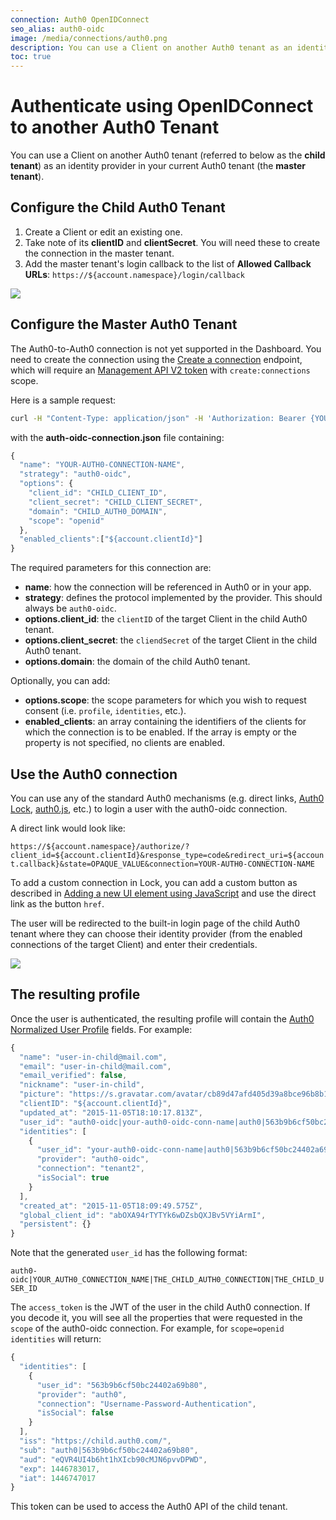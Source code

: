 ```yaml
---
connection: Auth0 OpenIDConnect
seo_alias: auth0-oidc
image: /media/connections/auth0.png
description: You can use a Client on another Auth0 tenant as an identity provider in your current Auth0 tenant.
toc: true
---
```


# Authenticate using OpenIDConnect to another Auth0 Tenant

You can use a Client on another Auth0 tenant (referred to below as the **child tenant**) as an identity provider in your current Auth0 tenant (the **master tenant**).

## Configure the Child Auth0 Tenant

1. Create a Client or edit an existing one.
2. Take note of its **clientID** and **clientSecret**. You will need these to create the connection in the master tenant.
3. Add the master tenant's login callback to the list of **Allowed Callback URLs**: `https://${account.namespace}/login/callback`

![](/media/articles/connections/social/auth0-oidc/child-app.png)

## Configure the Master Auth0 Tenant

The Auth0-to-Auth0 connection is not yet supported in the Dashboard. You need to create the connection using the [Create a connection](/api/v2#!/Connections/post_connections) endpoint, which will require an [Management API V2 token](/api/management/v2/tokens) with `create:connections` scope.

Here is a sample request:

```sh
curl -H "Content-Type: application/json" -H 'Authorization: Bearer {YOUR_API_V2_TOKEN}' -d @auth0-oidc-connection.json https://${account.namespace}/api/v2/connections
```

with the **auth-oidc-connection.json** file containing:

```js
{
  "name": "YOUR-AUTH0-CONNECTION-NAME",
  "strategy": "auth0-oidc",
  "options": {
    "client_id": "CHILD_CLIENT_ID",
    "client_secret": "CHILD_CLIENT_SECRET",
    "domain": "CHILD_AUTH0_DOMAIN",
    "scope": "openid"
  },
  "enabled_clients":["${account.clientId}"]
}
```

The required parameters for this connection are:

* **name**: how the connection will be referenced in Auth0 or in your app.
* **strategy**: defines the protocol implemented by the provider. This should always be `auth0-oidc`.
* **options.client_id**: the `clientID` of the target Client in the child Auth0 tenant.
* **options.client_secret**: the `cliendSecret` of the target Client in the child Auth0 tenant.
* **options.domain**: the domain of the child Auth0 tenant.

Optionally, you can add:

* **options.scope**: the scope parameters for which you wish to request consent (i.e. `profile`, `identities`, etc.).
* **enabled_clients**: an array containing the identifiers of the clients for which the connection is to be enabled. If the array is empty or the property is not specified, no clients are enabled.

## Use the Auth0 connection

You can use any of the standard Auth0 mechanisms (e.g. direct links, [Auth0 Lock](/libraries/lock), [auth0.js](/auth0js), etc.) to login a user with the auth0-oidc connection.

A direct link would look like:

`https://${account.namespace}/authorize/?client_id=${account.clientId}&response_type=code&redirect_uri=${account.callback}&state=OPAQUE_VALUE&connection=YOUR-AUTH0-CONNECTION-NAME`

To add a custom connection in Lock, you can add a custom button as described in [Adding a new UI element using JavaScript](/libraries/lock/v9/ui-customization#adding-a-new-ui-element-using-javascript) and use the direct link as the button `href`.

The user will be redirected to the built-in login page of the child Auth0 tenant where they can choose their identity provider (from the enabled connections of the target Client) and enter their credentials.

![](/media/articles/connections/social/auth0-oidc/login-page.png)

## The resulting profile

Once the user is authenticated, the resulting profile will contain the [Auth0 Normalized User Profile](/user-profile/normalized) fields. For example:

```js
{
  "name": "user-in-child@mail.com",
  "email": "user-in-child@mail.com",
  "email_verified": false,
  "nickname": "user-in-child",
  "picture": "https://s.gravatar.com/avatar/cb89d47afd405d39a8bce96b8b17bcbc?s=480&r=pg&d=https%3A%2F%2Fcdn.auth0.com%2Favatars%2Fus.png",
  "clientID": "${account.clientId}",
  "updated_at": "2015-11-05T18:10:17.813Z",
  "user_id": "auth0-oidc|your-auth0-oidc-conn-name|auth0|563b9b6cf50bc24402a69b80",
  "identities": [
    {
      "user_id": "your-auth0-oidc-conn-name|auth0|563b9b6cf50bc24402a69b80",
      "provider": "auth0-oidc",
      "connection": "tenant2",
      "isSocial": true
    }
  ],
  "created_at": "2015-11-05T18:09:49.575Z",
  "global_client_id": "abOXA94rTYTYk6wDZsbQXJBv5VYiArmI",
  "persistent": {}
}
```

Note that the generated `user_id` has the following format:

`auth0-oidc|YOUR_AUTH0_CONNECTION_NAME|THE_CHILD_AUTH0_CONNECTION|THE_CHILD_USER_ID`

The `access_token` is the JWT of the user in the child Auth0 connection. If you decode it, you will see all the properties that were requested in the `scope` of the auth0-oidc connection. For example, for `scope=openid identities` will return:

```js
{
  "identities": [
    {
      "user_id": "563b9b6cf50bc24402a69b80",
      "provider": "auth0",
      "connection": "Username-Password-Authentication",
      "isSocial": false
    }
  ],
  "iss": "https://child.auth0.com/",
  "sub": "auth0|563b9b6cf50bc24402a69b80",
  "aud": "eQVR4UI4b6ht1hXIcb90cMJN6pvvDPWD",
  "exp": 1446783017,
  "iat": 1446747017
}
```

This token can be used to access the Auth0 API of the child tenant.
